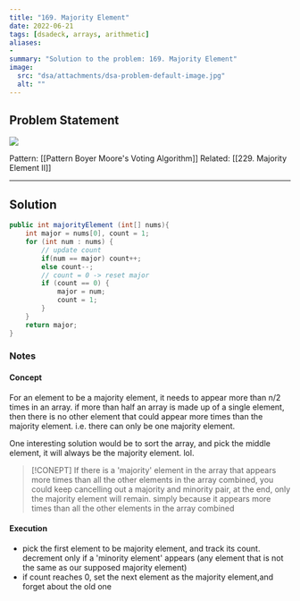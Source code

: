 ```yaml
---
title: "169. Majority Element"
date: 2022-06-21
tags: [dsadeck, arrays, arithmetic]
aliases:
- 
summary: "Solution to the problem: 169. Majority Element"
image:
  src: "dsa/attachments/dsa-problem-default-image.jpg"
  alt: ""
---
```


## Problem Statement
![](https://i.imgur.com/pqyRvcn.png)

Pattern: [[Pattern Boyer Moore's Voting Algorithm]]
Related: [[229. Majority Element II]]

---


## Solution
``` java
public int majorityElement (int[] nums){
	int major = nums[0], count = 1;
	for (int num : nums) {
		// update count
		if(num == major) count++;
		else count--;
		// count = 0 -> reset major
		if (count == 0) {
			major = num;
			count = 1;
		}
	}
	return major;
}
```

### Notes
#### Concept
For an element to be a majority element, it needs to appear more than n/2 times in an array. if more than half an array is made up of a single element, then there is no other element that could appear more times than the majority element. i.e. there can only be one majority element.

One interesting solution would be to sort the array, and pick the middle element, it will always be the majority element. lol. 

> [!CONEPT]
> If there is a 'majority' element in the array that appears more times than all the other elements in the array combined, you could keep cancelling out a majority and minority pair, at the end, only the majority element will remain. simply because it appears more times than all the other elements in the array combined 

#### Execution
 - pick the first element to be majority element, and track its count. decrement only if a 'minority element' appears (any element that is not the same as our supposed majority element)
 - if count reaches 0, set the next element as the majority element,and forget about the old one
